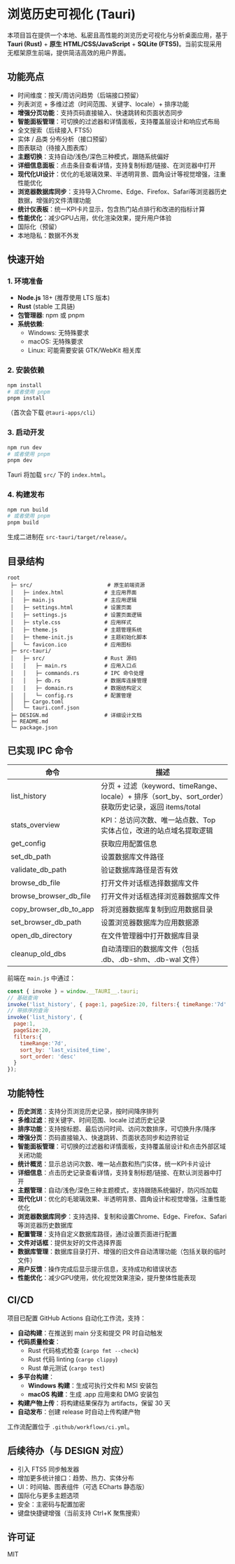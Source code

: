 # 浏览历史可视化 (Tauri)

本项目旨在提供一个本地、私密且高性能的浏览历史可视化与分析桌面应用，基于 **Tauri (Rust)** + **原生 HTML/CSS/JavaScript** + **SQLite (FTS5)**。当前实现采用无框架原生前端，提供简洁高效的用户界面。

## 功能亮点
- 时间维度：按天/周访问趋势（后端接口预留）
- 列表浏览 + 多维过滤（时间范围、关键字、locale）+ 排序功能
- **增强分页功能**：支持页码直接输入、快速跳转和页面状态同步
- **智能面板管理**：可切换的过滤器和详情面板，支持覆盖层设计和响应式布局
- 全文搜索（后续接入 FTS5）
- 实体 / 品类 分布分析（接口预留）
- 图表联动（待接入图表库）
- **主题切换**：支持自动/浅色/深色三种模式，跟随系统偏好
- **详细信息面板**：点击条目查看详情，支持复制标题/链接、在浏览器中打开
- **现代化UI设计**：优化的毛玻璃效果、半透明背景、圆角设计等视觉增强，注重性能优化
- **浏览器数据库同步**：支持导入Chrome、Edge、Firefox、Safari等浏览器历史数据，增强的文件清理功能
- **统计仪表板**：统一KPI卡片显示，包含热门站点排行和改进的指标计算
- **性能优化**：减少GPU占用，优化渲染效果，提升用户体验
- 国际化（预留）
- 本地隐私：数据不外发

## 快速开始
### 1. 环境准备
- **Node.js** 18+ (推荐使用 LTS 版本)
- **Rust** (stable 工具链)
- **包管理器**: npm 或 pnpm
- **系统依赖**: 
  - Windows: 无特殊要求
  - macOS: 无特殊要求  
  - Linux: 可能需要安装 GTK/WebKit 相关库

### 2. 安装依赖
```bash
npm install
# 或者使用 pnpm
pnpm install
```
（首次会下载 `@tauri-apps/cli`）

### 3. 启动开发
```bash
npm run dev
# 或者使用 pnpm
pnpm dev
```
Tauri 将加载 `src/` 下的 `index.html`。

### 4. 构建发布
```bash
npm run build
# 或者使用 pnpm
pnpm build
```
生成二进制在 `src-tauri/target/release/`。

## 目录结构
```
root
 ├─ src/                        # 原生前端资源
 │   ├─ index.html             # 主应用界面
 │   ├─ main.js                # 主应用逻辑
 │   ├─ settings.html          # 设置页面
 │   ├─ settings.js            # 设置页面逻辑
 │   ├─ style.css              # 应用样式
 │   ├─ theme.js               # 主题管理系统
 │   ├─ theme-init.js          # 主题初始化脚本
 │   └─ favicon.ico            # 应用图标
 ├─ src-tauri/
 │   ├─ src/                   # Rust 源码
 │   │   ├─ main.rs            # 应用入口点
 │   │   ├─ commands.rs        # IPC 命令处理
 │   │   ├─ db.rs              # 数据库连接管理
 │   │   ├─ domain.rs          # 数据结构定义
 │   │   └─ config.rs          # 配置管理
 │   ├─ Cargo.toml
 │   └─ tauri.conf.json
 ├─ DESIGN.md                  # 详细设计文档
 ├─ README.md
 └─ package.json
```

## 已实现 IPC 命令
| 命令 | 描述 |
|------|------|
| list_history | 分页 + 过滤（keyword、timeRange、locale）+ 排序（sort_by、sort_order）获取历史记录，返回 items/total |
| stats_overview | KPI：总访问次数、唯一站点数、Top 实体占位，改进的站点域名提取逻辑 |
| get_config | 获取应用配置信息 |
| set_db_path | 设置数据库文件路径 |
| validate_db_path | 验证数据库路径是否有效 |
| browse_db_file | 打开文件对话框选择数据库文件 |
| browse_browser_db_file | 打开文件对话框选择浏览器数据库文件 |
| copy_browser_db_to_app | 将浏览器数据库复制到应用数据目录 |
| set_browser_db_path | 设置浏览器数据库为应用数据源 |
| open_db_directory | 在文件管理器中打开数据库目录 |
| cleanup_old_dbs | 自动清理旧的数据库文件（包括 .db、.db-shm、.db-wal 文件） |

前端在 `main.js` 中通过：
```js
const { invoke } = window.__TAURI__.tauri;
// 基础查询
invoke('list_history', { page:1, pageSize:20, filters:{ timeRange:'7d' } });
// 带排序的查询
invoke('list_history', { 
  page:1, 
  pageSize:20, 
  filters:{ 
    timeRange:'7d',
    sort_by: 'last_visited_time',
    sort_order: 'desc'
  } 
});
```

## 功能特性
- **历史浏览**：支持分页浏览历史记录，按时间降序排列
- **多维过滤**：按关键字、时间范围、locale 过滤历史记录
- **排序功能**：支持按标题、最后访问时间、访问次数排序，可切换升序/降序
- **增强分页**：页码直接输入、快速跳转、页面状态同步和边界验证
- **智能面板管理**：可切换的过滤器和详情面板，支持覆盖层设计和点击外部区域关闭功能
- **统计概览**：显示总访问次数、唯一站点数和热门实体，统一KPI卡片设计
- **详细信息**：点击历史记录查看详情，支持复制标题/链接、在默认浏览器中打开
- **主题管理**：自动/浅色/深色三种主题模式，支持跟随系统偏好，防闪烁加载
- **现代化UI**：优化的毛玻璃效果、半透明背景、圆角设计和视觉增强，注重性能优化
- **浏览器数据库同步**：支持选择、复制和设置Chrome、Edge、Firefox、Safari等浏览器历史数据库
- **配置管理**：支持自定义数据库路径，通过设置页面进行配置
- **文件对话框**：提供友好的文件选择界面
- **数据库管理**：数据库目录打开、增强的旧文件自动清理功能（包括关联的临时文件）
- **用户反馈**：操作完成后显示提示信息，支持成功和错误状态
- **性能优化**：减少GPU使用，优化视觉效果渲染，提升整体性能表现

## CI/CD
项目已配置 GitHub Actions 自动化工作流，支持：
- **自动构建**：在推送到 main 分支和提交 PR 时自动触发
- **代码质量检查**：
  - Rust 代码格式检查 (`cargo fmt --check`)
  - Rust 代码 linting (`cargo clippy`)
  - Rust 单元测试 (`cargo test`)
- **多平台构建**：
  - **Windows 构建**：生成可执行文件和 MSI 安装包
  - **macOS 构建**：生成 .app 应用束和 DMG 安装包
- **构建产物上传**：将构建结果保存为 artifacts，保留 30 天
- **自动发布**：创建 release 时自动上传构建产物

工作流配置位于 `.github/workflows/ci.yml`。

## 后续待办（与 DESIGN 对应）
- 引入 FTS5 同步触发器
- 增加更多统计接口：趋势、热力、实体分布
- UI：时间轴、图表组件（可选 ECharts 静态版）
- 国际化与更多主题选项
- 安全：主密码与配置加密
- 键盘快捷键增强（当前支持 Ctrl+K 聚焦搜索）

## 许可证
MIT
